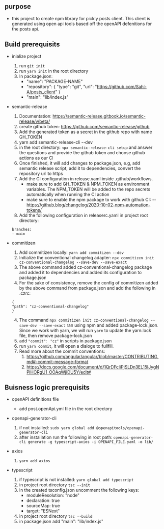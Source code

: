 ## purpose

- this project to create npm library for pickly posts client. This client is generated using open api tools based off the openAPI defenitions for the posts api.

## Build prerequisits

- inialize project

  1. run `git init`
  2. run `yarn init` in the root directory
  3. In package.json:
     - "name": "PACKAGE-NAME"
     - "repository": {
       "type": "git",
       "url": "https://github.com/Sahl-A/posts_client"
       }
     - "main": "lib/index.js"

- semantic-release

  1. Documentation: https://semantic-release.gitbook.io/semantic-release/v/beta/
  2. create github token: https://github.com/semantic-release/github
  3. Add the generated token as a secret in the github repo with name GH_TOKEN
  4. yarn add semantic-release-cli --dev
  5. in the root directory: `npx semantic-release-cli setup` and answer the questions and provide the github token and choose github actions as our CI
  6. Once finished, it will add changes to package.json, e.g, add semantic release script, add it to dependencies, convert the repository url to https
  7. Add the CI configuration in release.yaml inside .github/workflows.
     - make sure to add GH_TOKEN & NPM_TOKEN as environment variables. The NPM_TOKEN will be added to the repo secrets automatically when running the CI action
     - make sure to enable the npm package to work with github CI:
       -- https://github.blog/changelog/2020-10-02-npm-automation-tokens/
  8. Add the following configuration in releaserc.yaml in project root directory:

  ```
  branches:
  - main
  ```

- commitizen

  1. Add commitizen locally: `yarn add commitizen --dev`
  2. Initialize the conventional changelog adapter:
     `npx commitizen init cz-conventional-changelog --save-dev --save-exact`
  3. The above command added cz-conventional-changelog package and added it to dependencies and added its configuration to package.json
  4. For the sake of consistency, remove the config of commitizen added by the above command from package.json and add the following in .czrc:

  ```
  {
  "path": "cz-conventional-changelog"
  }
  ```

  4. The command `npx commitizen init cz-conventional-changelog --save-dev --save-exact` ran using npm and added package-lock.json. Since we work with yarn, we will run `yarn` to update the yarn.lock file, then remove package-lock.json
  5. add `"commit": "cz"` in scripts in package.json
  6. run `yarn commit`, it will open a dialoge to fullfill.
  7. Read more about the commit conventions:
     1. https://github.com/angular/angular/blob/master/CONTRIBUTING.md#-commit-message-format
     2. https://docs.google.com/document/d/1QrDFcIiPjSLDn3EL15IJygNPiHORgU1_OOAqWjiDU5Y/edit#

## Buisness logic prerequisits

- openAPI definitions file

  - add post.openApi.yml file in the root directory

- openapi-generator-cli

  1. if not installed: `sudo yarn global add @openapitools/openapi-generator-cli`
  2. after installation run the following in root path:
     `openapi-generator-cli generate -g typescript-axios -i OPENAPI_FILE.yaml -o lib/`

- axios

  1. `yarn add axios`

- typescript
  1. if typescript is not installed: `yarn global add typescript`
  2. in project root directory `tsc --init`
  3. In the created tsconfig.json uncomment the following keys:
     - moduleResolution: "node"
     - declaration: true
     - sourceMap: true
     - target: "ESNext"
  4. in project root directory `tsc --build`
  5. in package.json add "main": "lib/index.js"
